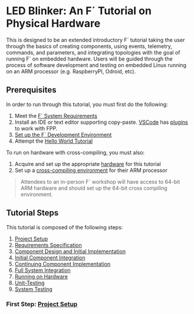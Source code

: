 # LED Blinker: An F´ Tutorial on Physical Hardware

This is designed to be an extended introductory F´ tutorial taking the user through the basics of creating components,
using events, telemetry, commands, and parameters, and integrating topologies with the goal of running F´ on embedded
hardware. Users will be guided through the process of software development and testing on embedded Linux running on an
ARM processor (e.g. RaspberryPI, Odroid, etc).

## Prerequisites

In order to run through this tutorial, you must first do the following:

1. Meet the [F´ System Requirements](https://nasa.github.io/fprime/INSTALL.html#requirements)
2. Install an IDE or text editor supporting copy-paste. [VSCode](https://code.visualstudio.com/) has [plugins](https://marketplace.visualstudio.com/items?itemName=unlv-team5.fpptools) to work with FPP.  
3. [Set up the F´ Development Environment](https://nasa.github.io/fprime/INSTALL.html#setting-up-the-development-environment)
4. Attempt the [Hello World Tutorial](https://fprime-community.github.io/fprime-tutorial-hello-world/)

To run on hardware with cross-compiling, you must also:
1. Acquire and set up the appropriate [hardware](docs/hardware.md) for this tutorial
2. Set up a [cross-compiling environment](https://github.com/nasa/fprime/blob/devel/docs/Tutorials/CrossCompilationSetup/CrossCompilationSetupTutorial.md) for their ARM processor
> Attendees to an in-person F´ workshop will have access to 64-bit ARM hardware and should set up the 64-bit cross compiling environment.

## Tutorial Steps

This tutorial is composed of the following steps:

1. [Project Setup](docs/project-setup.md)
2. [Requirements Specification](docs/requirements.md)
3. [Component Design and Initial Implementation](docs/component-implementation-1.md)
4. [Initial Component Integration](docs/initial-integration.md)
5. [Continuing Component Implementation](docs/component-implementation-2.md)
6. [Full System Integration](docs/full-integration.md)
7. [Running on Hardware](docs/running-on-hardware.md)
8. [Unit-Testing](docs/unit-testing.md)
9. [System Testing](docs/system-testing.md)

### First Step: [Project Setup](./docs/project-setup.md)
